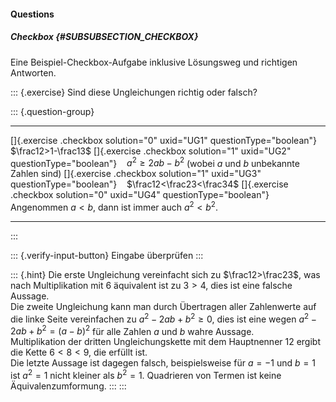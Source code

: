 #### Questions

##### Checkbox {#SUBSUBSECTION_CHECKBOX}

Eine Beispiel-Checkbox-Aufgabe inklusive Lösungsweg und richtigen
Antworten.

::: {.exercise}
Sind diese Ungleichungen richtig oder falsch?

::: {.question-group}
  ------------------------------------------------------------------------ ---- ---------------------------------------------------------------
  []{.exercise .checkbox solution="0" uxid="UG1" questionType="boolean"}        $\frac12>1-\frac13$
  []{.exercise .checkbox solution="1" uxid="UG2" questionType="boolean"}        $a^2\geq 2a b-b^2$ (wobei $a$ und $b$ unbekannte Zahlen sind)
  []{.exercise .checkbox solution="1" uxid="UG3" questionType="boolean"}        $\frac12<\frac23<\frac34$
  []{.exercise .checkbox solution="0" uxid="UG4" questionType="boolean"}        Angenommen $a<b$, dann ist immer auch $a^2<b^2$.
  ------------------------------------------------------------------------ ---- ---------------------------------------------------------------
:::

::: {.verify-input-button}
Eingabe überprüfen
:::

::: {.hint}
Die erste Ungleichung vereinfacht sich zu $\frac12>\frac23$, was nach
Multiplikation mit $6$ äquivalent ist zu $3>4$, dies ist eine falsche
Aussage.\
Die zweite Ungleichung kann man durch Übertragen aller Zahlenwerte auf
die linke Seite vereinfachen zu $a^2-2a b+b^2\geq 0$, dies ist eine
wegen $a^2-2a b+b^2=(a-b)^2$ für alle Zahlen $a$ und $b$ wahre Aussage.\
Multiplikation der dritten Ungleichungskette mit dem Hauptnenner $12$
ergibt die Kette $6<8<9$, die erfüllt ist.\
Die letzte Aussage ist dagegen falsch, beispielsweise für $a=-1$ und
$b=1$ ist $a^2=1$ nicht kleiner als $b^2=1$. Quadrieren von Termen ist
keine Äquivalenzumformung.
:::
:::
